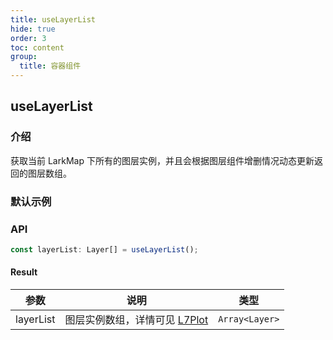 ```yaml
---
title: useLayerList
hide: true
order: 3
toc: content
group:
  title: 容器组件
---
```


## useLayerList

### 介绍

获取当前 LarkMap 下所有的图层实例，并且会根据图层组件增删情况动态更新返回的图层数组。

### 默认示例

<code src="./demos/default.tsx" compact defaultShowCode></code>

### API

```ts
const layerList: Layer[] = useLayerList();
```

#### Result

| 参数 | 说明 | 类型 |
| --- | --- | --- |
| layerList | 图层实例数组，详情可见 [L7Plot](https://l7plot.antv.antgroup.com/zh/docs/api/base-layers/point-layer) | `Array<Layer>` |
